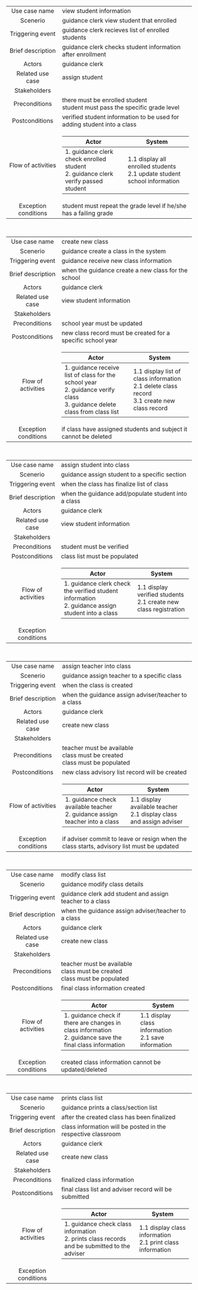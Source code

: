 
|       |      |
| :---: | :--- |
| Use case name | view student information |
| Scenerio | guidance clerk view student that enrolled |
| Triggering event | guidance clerk recieves list of enrolled students |
| Brief description | guidance clerk checks student information after enrollment |
| Actors | guidance clerk |
| Related use case | assign student |
| Stakeholders | |
| Preconditions | there must be enrolled student</br> student must pass the specific grade level |
| Postconditions | verified student information to be used for adding student into a class |
| Flow of activities | <table> <thead><tr><th>Actor</th> <th>System</th></tr></thead> <tbody><tr><td>1. guidance clerk check enrolled student</br>2. guidance clerk verify passed student</td><td>1.1 display all enrolled students</br> 2.1 update student school information</td></tr></tbody> </table> |
| Exception conditions | student must repeat the grade level if he/she has a failing grade  |
</br>

|       |      |
| :---: | :--- |
| Use case name | create new class |
| Scenerio | guidance create a class in the system |
| Triggering event | guidance receive new class information |
| Brief description | when the guidance create a new class for the school |
| Actors | guidance clerk |
| Related use case | view student information |
| Stakeholders | |
| Preconditions | school year must be updated |
| Postconditions | new class record must be created for a specific school year |
| Flow of activities | <table> <thead><tr><th>Actor</th> <th>System</th></tr></thead> <tbody><tr><td>1. guidance receive list of class for the school year</br>2. guidance verify class</br> 3. guidance delete class from class list</td><td>1.1 display list of class information</br> 2.1 delete class record </br>3.1 create new class record</td></tr></tbody> </table> |
| Exception conditions | if class have assigned students and subject it cannot be deleted  |
</br>

|       |      |
| :---: | :--- |
| Use case name | assign student into class |
| Scenerio | guidance assign student to a specific section |
| Triggering event | when the class has finalize list of class |
| Brief description | when the guidance add/populate student into a class  |
| Actors | guidance clerk |
| Related use case | view student information |
| Stakeholders | |
| Preconditions | student must be verified |
| Postconditions | class list must be populated |
| Flow of activities | <table> <thead><tr><th>Actor</th> <th>System</th></tr></thead> <tbody><tr><td>1. guidance clerk check the verified student information</br>2. guidance assign student into a class</td><td>1.1 display verified students</br> 2.1 create new class registration</td></tr></tbody> </table> |
| Exception conditions | |
</br>

|       |      |
| :---: | :--- |
| Use case name | assign teacher into class |
| Scenerio | guidance assign teacher to a specific class |
| Triggering event | when the class is created |
| Brief description | when the guidance assign adviser/teacher to a class |
| Actors | guidance clerk |
| Related use case | create new class |
| Stakeholders | |
| Preconditions | teacher must be available</br> class must be created</br> class must be populated |
| Postconditions | new class advisory list record will be created |
| Flow of activities | <table> <thead><tr><th>Actor</th> <th>System</th></tr></thead> <tbody><tr><td>1. guidance check available teacher</br>2. guidance assign teacher into a class</td><td>1.1 display available teacher</br> 2.1 display class and assign adviser</td></tr></tbody> </table> |
| Exception conditions | if adviser commit to leave or resign when the class starts, advisory list must be updated |
</br>

|       |      |
| :---: | :--- |
| Use case name | modify class list |
| Scenerio | guidance modify class details |
| Triggering event | guidance clerk add student and assign teacher to a class |
| Brief description | when the guidance assign adviser/teacher to a class |
| Actors | guidance clerk |
| Related use case | create new class |
| Stakeholders | |
| Preconditions | teacher must be available</br> class must be created</br> class must be populated |
| Postconditions | final class information created |
| Flow of activities | <table> <thead><tr><th>Actor</th> <th>System</th></tr></thead> <tbody><tr><td>1. guidance check if there are changes in class information</br>2. guidance save the final class information</td><td>1.1 display class information</br> 2.1 save information</td></tr></tbody> </table> |
| Exception conditions | created class information cannot be updated/deleted |
</br>

|       |      |
| :---: | :--- |
| Use case name | prints class list |
| Scenerio | guidance prints a class/section list |
| Triggering event | after the created class has been finalized |
| Brief description | class information will be posted in the respective classroom |
| Actors | guidance clerk |
| Related use case | create new class |
| Stakeholders | |
| Preconditions | finalized class information |
| Postconditions | final class list and adviser record will be submitted |
| Flow of activities | <table> <thead><tr><th>Actor</th> <th>System</th></tr></thead> <tbody><tr><td>1. guidance check class information</br>2. prints class records and be submitted to the adviser</td><td>1.1 display class information</br> 2.1 print class information</td></tr></tbody> </table> |
| Exception conditions | |